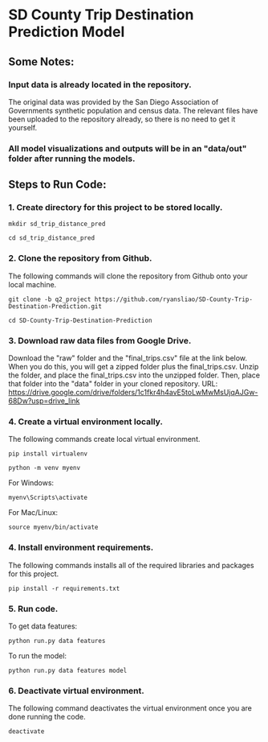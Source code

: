 # SD County Trip Destination Prediction Model

## Some Notes:
### Input data is already located in the repository.
The original data was provided by the San Diego Association of Governments synthetic population and census data. The relevant files have been uploaded to the repository already, so there is no need to get it yourself.
### All model visualizations and outputs will be in an "data/out" folder after running the models.

## Steps to Run Code:
### 1. Create directory for this project to be stored locally.
```
mkdir sd_trip_distance_pred
```
```
cd sd_trip_distance_pred
```

### 2. Clone the repository from Github.
The following commands will clone the repository from Github onto your local machine.
```
git clone -b q2_project https://github.com/ryansliao/SD-County-Trip-Destination-Prediction.git
```
```
cd SD-County-Trip-Destination-Prediction
```

### 3. Download raw data files from Google Drive.
Download the "raw" folder and the "final_trips.csv" file at the link below.
When you do this, you will get a zipped folder plus the final_trips.csv. Unzip the folder, and place the final_trips.csv into the unzipped folder.
Then, place that folder into the "data" folder in your cloned repository.
URL: https://drive.google.com/drive/folders/1c1fkr4h4avE5toLwMwMsUjqAJGw-68Dw?usp=drive_link

### 4. Create a virtual environment locally.
The following commands create local virtual environment.
```
pip install virtualenv
```
```
python -m venv myenv
```

For Windows:
```
myenv\Scripts\activate
```

For Mac/Linux:
```
source myenv/bin/activate
```

### 4. Install environment requirements.
The following commands installs all of the required libraries and packages for this project.
```
pip install -r requirements.txt
```

### 5. Run code.
To get data features:
```
python run.py data features
```

To run the model:
```
python run.py data features model
```

### 6. Deactivate virtual environment.
The following command deactivates the virtual environment once you are done running the code.
```
deactivate
```
